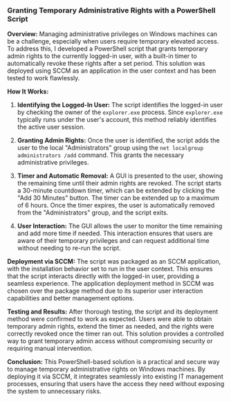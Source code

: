 ### Granting Temporary Administrative Rights with a PowerShell Script

**Overview:**
Managing administrative privileges on Windows machines can be a challenge, especially when users require temporary elevated access. To address this, I developed a PowerShell script that grants temporary admin rights to the currently logged-in user, with a built-in timer to automatically revoke these rights after a set period. This solution was deployed using SCCM as an application in the user context and has been tested to work flawlessly.

**How It Works:**
1. **Identifying the Logged-In User:**
   The script identifies the logged-in user by checking the owner of the `explorer.exe` process. Since `explorer.exe` typically runs under the user's account, this method reliably identifies the active user session.

2. **Granting Admin Rights:**
   Once the user is identified, the script adds the user to the local "Administrators" group using the `net localgroup administrators /add` command. This grants the necessary administrative privileges.

3. **Timer and Automatic Removal:**
   A GUI is presented to the user, showing the remaining time until their admin rights are revoked. The script starts a 30-minute countdown timer, which can be extended by clicking the "Add 30 Minutes" button. The timer can be extended up to a maximum of 6 hours. Once the timer expires, the user is automatically removed from the "Administrators" group, and the script exits.

4. **User Interaction:**
   The GUI allows the user to monitor the time remaining and add more time if needed. This interaction ensures that users are aware of their temporary privileges and can request additional time without needing to re-run the script.

**Deployment via SCCM:**
The script was packaged as an SCCM application, with the installation behavior set to run in the user context. This ensures that the script interacts directly with the logged-in user, providing a seamless experience. The application deployment method in SCCM was chosen over the package method due to its superior user interaction capabilities and better management options.

**Testing and Results:**
After thorough testing, the script and its deployment method were confirmed to work as expected. Users were able to obtain temporary admin rights, extend the timer as needed, and the rights were correctly revoked once the timer ran out. This solution provides a controlled way to grant temporary admin access without compromising security or requiring manual intervention.

**Conclusion:**
This PowerShell-based solution is a practical and secure way to manage temporary administrative rights on Windows machines. By deploying it via SCCM, it integrates seamlessly into existing IT management processes, ensuring that users have the access they need without exposing the system to unnecessary risks.

